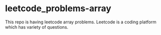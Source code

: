 # leetcode_problems-array
This repo is having leetcode array problems.
Leetcode is a coding platform which has variety of questions.


